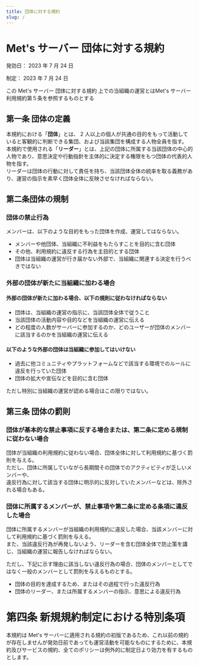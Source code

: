 ```yaml
---
title: 団体に対する規約
slug: /
---
```



# Met's サーバー 団体に対する規約

発効日： 2023 年 7 月 24 日  

制定： 2023 年 7 月 24 日

この Met's サーバー 団体に対する規約 上での当組織の運営とはMet's サーバー利用規約第５条を参照するものとする

## 第一条 団体の定義

本規約における「**団体**」とは、 2 人以上の個人が共通の目的をもって活動していると客観的に判断できる集団、および当該集団を構成する人物全員を指す。  
本規約で使用される「**リーダー**」とは、上記の団体に所属する当該団体の中心的人物であり、意思決定や行動指針を主体的に決定する権限をもつ団体の代表的人物を指す。  
リーダーは団体の行動に対して責任を持ち、当該団体全体の統率を取る義務があり、運営の指示を素早く団体全体に反映させなければならない。
<!-- リーダーが存在しない団体について語ろう -->
<!--そのDiscordサーバーを作った人とか...?--><!--←--><!--↑-->
<!-- ここで決めたいのが、リーダーが存在しないまあ二人とか５人とかの超小規模で(一時的なものも含む)団体の責任と統率を誰に取ってもらうかを定められたらって思うんよね! -->
<!-- ほほう　私的には　　また、団体のリーダー、統率をとるような人がいない場合、団体の中で初めてMet'sサーバーに入ったメンバーをリーダーとする --> <!-- なるほど良いアイディアだね -->
<!-- どうでしょうか...? -->
<!--それがリーダーのとこの説明とごっちゃになるという事ですか？-->
<!--  ﾅﾝｶｽﾏﾝ-->
<!-- リーダー居ない組織は直で当組織の運営に従ってもらうのはどうだろう、運営の負担増えるけど... -->
<!-- ごっちゃがごっちにみえました -->
<!-- なんか難しい話だなぁ…ごっち下手なこと言えないや -->
<!-- こわい！ -->

<!-- 打つの大変そうだからコメント作っとく -->

## 第二条団体の規制

### 団体の禁止行為

メンバーは、以下のような目的をもった団体を作成、運営してはならない。

- メンバーや他団体、当組織に不利益をもたらすことを目的に含む団体
- その他、利用規約に違反する行為を主目的とする団体
- 団体は当組織の運営が行き届かない外部で、当組織に関連する決定を行うべきではない<!-- ←不要 -->
<!-- 適用範囲イルカ...? リストでいい気がしてきた -->
<!--文章の内容的に全体を指すものがあるので確かに私もそう思います-->
<!-- じゃあリストにしちゃうか、リーダーが無い団体って言う何だ...なんか...ね...やつも作るかな～ってちょっと思ったけど-->

### 外部の団体が新たに当組織に加わる場合

#### 外部の団体が新たに加わる場合、以下の規則に従わなければならない
	
- 団体は、当組織の運営の指示に、当該団体全体で従うこと
- 当該団体の活動内容や目的などを当組織の運営に伝える
- どの程度の人数がサーバーに参加するのか、どのユーザーが団体のメンバーに該当するのかを当組織の運営に伝える

#### 以下のような外部の団体は当組織に参加してはいけない

- 過去に他コミュニティやプラットフォームなどで該当する環境でのルールに違反を行っていた団体
- 団体の拡大や宣伝などを目的に含む団体

ただし特別に当組織の運営が認める場合はこの限りではない。

## 第三条 団体の罰則

### 団体が基本的な禁止事項に反する場合または、第二条に定める規制に従わない場合

団体が当組織の利用規約に従わない場合、団体全体に対して利用規約に基づく罰則を与える。  
ただし、団体に所属していながら長期間その団体でのアクティビティが乏しいメンバーや、  
違反行為に対して該当する団体に明示的に反対していたメンバーなどは、除外される場合もある。

### 団体に所属するメンバーが、禁止事項や第二条に定める条項に違反した場合

団体に所属するメンバーが当組織の利用規約に違反した場合、当該メンバーに対して利用規約に基づく罰則を与える。  
また、当該違反行為が再発しないよう、リーダーを含む団体全体で防止策を講じ、当組織の運営に報告しなければならない。

ただし、下記に示す理由に該当しない違反行為の場合、団体のメンバーとしてではなく一般のメンバーとして罰則を与えるものとする。

- 団体の目的を達成するため、またはその過程で行った違反行為
- 団体のリーダー、または所属するメンバーの指示、意思による違反行為
<!--見た感じ、水色のところはｂｒいらなさそうです（必要だったら本当にごめんなさい）-->
<!-- その通り！ --><!--よかったですᗜˬᗜ--><!-- 水色のところに限らず紫とか、色付きのところは基本的にbrはいらないよ --><!--安心-->

# 第四条 新規規約制定における特別条項
本規約は Met's サーバーに適用される規約の初版であるため、これ以前の規約が存在しませんが発効日前であっても運営活動を可能なものにするために、本規約及びサービスの規約、全てのポリシーは例外的に制定日より効力を有するものとします。
<!-- © 2023 Met's Server All Rights Reserved -->
